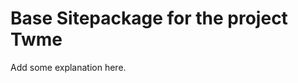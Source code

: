 Base Sitepackage for the project Twme
==============================================================

Add some explanation here.

